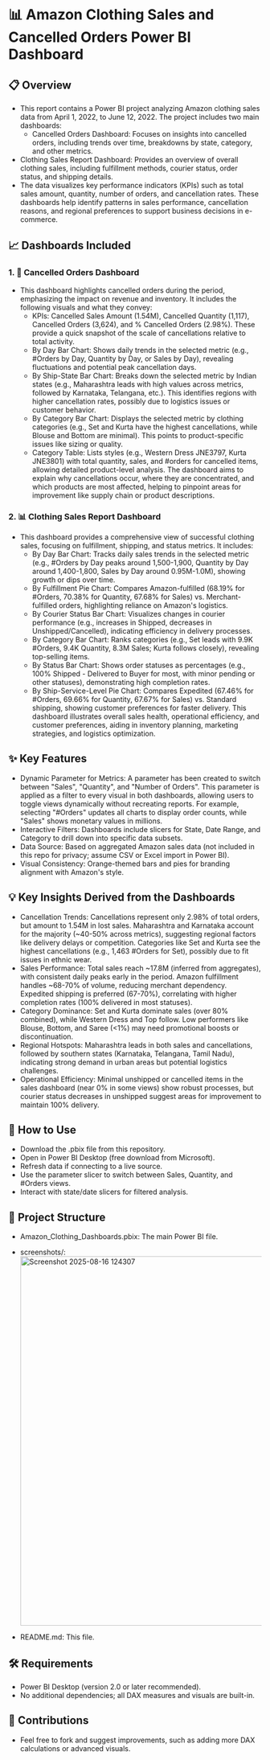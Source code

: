 # 📊 Amazon Clothing Sales and Cancelled Orders Power BI Dashboard
## 📋 Overview
- This report contains a Power BI project analyzing Amazon clothing sales data from April 1, 2022, to June 12, 2022. The project includes two main dashboards:
  - Cancelled Orders Dashboard: Focuses on insights into cancelled orders, including trends over time, breakdowns by state, category, and other metrics.
- Clothing Sales Report Dashboard: Provides an overview of overall clothing sales, including fulfillment methods, courier status, order status, and shipping details.
- The data visualizes key performance indicators (KPIs) such as total sales amount, quantity, number of orders, and cancellation rates. These dashboards help identify patterns in sales performance, cancellation reasons, and regional preferences to support business decisions in e-commerce.
## 📈 Dashboards Included
###  1. 🎯 Cancelled Orders Dashboard
- This dashboard highlights cancelled orders during the period, emphasizing the impact on revenue and inventory. It includes the following visuals and what they convey:
  - KPIs: Cancelled Sales Amount (1.54M), Cancelled Quantity (1,117), Cancelled Orders (3,624), and % Cancelled Orders (2.98%). These provide a quick snapshot of the scale of cancellations relative to total activity.
  - By Day Bar Chart: Shows daily trends in the selected metric (e.g., #Orders by Day, Quantity by Day, or Sales by Day), revealing fluctuations and potential peak cancellation days.
  - By Ship-State Bar Chart: Breaks down the selected metric by Indian states (e.g., Maharashtra leads with high values across metrics, followed by Karnataka, Telangana, etc.). This identifies regions with higher cancellation rates, possibly due to logistics issues or customer behavior.
  - By Category Bar Chart: Displays the selected metric by clothing categories (e.g., Set and Kurta have the highest cancellations, while Blouse and Bottom are minimal). This points to product-specific issues like sizing or quality.
  - Category Table: Lists styles (e.g., Western Dress JNE3797, Kurta JNE3801) with total quantity, sales, and #orders for cancelled items, allowing detailed product-level analysis.
The dashboard aims to explain why cancellations occur, where they are concentrated, and which products are most affected, helping to pinpoint areas for improvement like supply chain or product descriptions.
### 2. 📊 Clothing Sales Report Dashboard
- This dashboard provides a comprehensive view of successful clothing sales, focusing on fulfillment, shipping, and status metrics. It includes:
  - By Day Bar Chart: Tracks daily sales trends in the selected metric (e.g., #Orders by Day peaks around 1,500-1,900, Quantity by Day around 1,400-1,800, Sales by Day around 0.95M-1.0M), showing growth or dips over time.
  - By Fulfillment Pie Chart: Compares Amazon-fulfilled (68.19% for #Orders, 70.38% for Quantity, 67.68% for Sales) vs. Merchant-fulfilled orders, highlighting reliance on Amazon's logistics.
  - By Courier Status Bar Chart: Visualizes changes in courier performance (e.g., increases in Shipped, decreases in Unshipped/Cancelled), indicating efficiency in delivery processes.
  - By Category Bar Chart: Ranks categories (e.g., Set leads with 9.9K #Orders, 9.4K Quantity, 8.3M Sales; Kurta follows closely), revealing top-selling items.
  - By Status Bar Chart: Shows order statuses as percentages (e.g., 100% Shipped - Delivered to Buyer for most, with minor pending or other statuses), demonstrating high completion rates.
  - By Ship-Service-Level Pie Chart: Compares Expedited (67.46% for #Orders, 69.66% for Quantity, 67.67% for Sales) vs. Standard shipping, showing customer preferences for faster delivery.
This dashboard illustrates overall sales health, operational efficiency, and customer preferences, aiding in inventory planning, marketing strategies, and logistics optimization.
## ✨ Key Features
- Dynamic Parameter for Metrics: A parameter has been created to switch between "Sales", "Quantity", and "Number of Orders". This parameter is applied as a filter to every visual in both dashboards, allowing users to toggle views dynamically without recreating reports. For example, selecting "#Orders" updates all charts to display order counts, while "Sales" shows monetary values in millions.
- Interactive Filters: Dashboards include slicers for State, Date Range, and Category to drill down into specific data subsets.
- Data Source: Based on aggregated Amazon sales data (not included in this repo for privacy; assume CSV or Excel import in Power BI).
- Visual Consistency: Orange-themed bars and pies for branding alignment with Amazon's style.

## 💡 Key Insights Derived from the Dashboards

- Cancellation Trends: Cancellations represent only 2.98% of total orders, but amount to 1.54M in lost sales. Maharashtra and Karnataka account for the majority (~40-50% across metrics), suggesting regional factors like delivery delays or competition. Categories like Set and Kurta see the highest cancellations (e.g., 1,463 #Orders for Set), possibly due to fit issues in ethnic wear.
- Sales Performance: Total sales reach ~17.8M (inferred from aggregates), with consistent daily peaks early in the period. Amazon fulfillment handles ~68-70% of volume, reducing merchant dependency. Expedited shipping is preferred (67-70%), correlating with higher completion rates (100% delivered in most statuses).
- Category Dominance: Set and Kurta dominate sales (over 80% combined), while Western Dress and Top follow. Low performers like Blouse, Bottom, and Saree (<1%) may need promotional boosts or discontinuation.
- Regional Hotspots: Maharashtra leads in both sales and cancellations, followed by southern states (Karnataka, Telangana, Tamil Nadu), indicating strong demand in urban areas but potential logistics challenges.
- Operational Efficiency: Minimal unshipped or cancelled items in the sales dashboard (near 0% in some views) show robust processes, but courier status decreases in unshipped suggest areas for improvement to maintain 100% delivery.

## 📖 How to Use

- Download the .pbix file from this repository.
- Open in Power BI Desktop (free download from Microsoft).
- Refresh data if connecting to a live source.
- Use the parameter slicer to switch between Sales, Quantity, and #Orders views.
- Interact with state/date slicers for filtered analysis.

## 📂 Project Structure

- Amazon_Clothing_Dashboards.pbix: The main Power BI file.
- screenshots/:<img width="1376" height="735" alt="Screenshot 2025-08-16 124307" src="https://github.com/user-attachments/assets/0447442d-5446-4b6a-83ee-e73f850ea769" />

- README.md: This file.

## 🛠️ Requirements

- Power BI Desktop (version 2.0 or later recommended).
- No additional dependencies; all DAX measures and visuals are built-in.
## 🤝 Contributions
- Feel free to fork and suggest improvements, such as adding more DAX calculations or advanced visuals.
